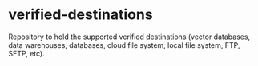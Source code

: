 # verified-destinations
Repository to hold the supported verified destinations (vector databases, data warehouses, databases, cloud file system, local file system, FTP, SFTP, etc).
